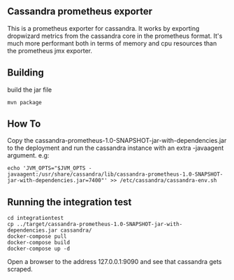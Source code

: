 ## Cassandra prometheus exporter

This is a prometheus exporter for cassandra. It works by exporting
dropwizard metrics from the cassandra core in the prometheus
format. It's much more performant both in terms of memory and cpu
resources than the prometheus jmx exporter.

## Building

build the jar file
```
mvn package
```

## How To

Copy the cassandra-prometheus-1.0-SNAPSHOT-jar-with-dependencies.jar
to the deployment and run the cassandra instance with an extra
-javaagent argument. e.g:

```
echo 'JVM_OPTS="$JVM_OPTS -javaagent:/usr/share/cassandra/lib/cassandra-prometheus-1.0-SNAPSHOT-jar-with-dependencies.jar=7400"' >> /etc/cassandra/cassandra-env.sh
```


## Running the integration test

```
cd integrationtest
cp ../target/cassandra-prometheus-1.0-SNAPSHOT-jar-with-dependencies.jar cassandra/
docker-compose pull
docker-compose build
docker-compose up -d
```

Open a browser to the address 127.0.0.1:9090 and see that cassandra gets scraped.

